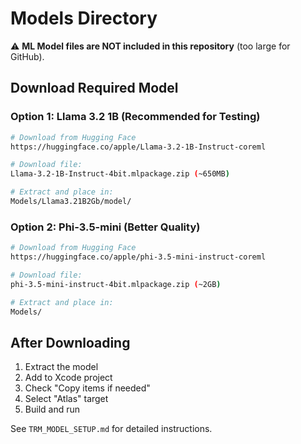 # Models Directory

⚠️ **ML Model files are NOT included in this repository** (too large for GitHub).

## Download Required Model

### Option 1: Llama 3.2 1B (Recommended for Testing)

```bash
# Download from Hugging Face
https://huggingface.co/apple/Llama-3.2-1B-Instruct-coreml

# Download file:
Llama-3.2-1B-Instruct-4bit.mlpackage.zip (~650MB)

# Extract and place in:
Models/Llama3.21B2Gb/model/
```

### Option 2: Phi-3.5-mini (Better Quality)

```bash
# Download from Hugging Face
https://huggingface.co/apple/phi-3.5-mini-instruct-coreml

# Download file:
phi-3.5-mini-instruct-4bit.mlpackage.zip (~2GB)

# Extract and place in:
Models/
```

## After Downloading

1. Extract the model
2. Add to Xcode project
3. Check "Copy items if needed"
4. Select "Atlas" target
5. Build and run

See `TRM_MODEL_SETUP.md` for detailed instructions.

